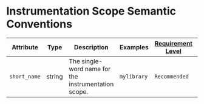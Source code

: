 # Instrumentation Scope Semantic Conventions

<!-- semconv scope -->
| Attribute  | Type | Description  | Examples  | [Requirement Level](https://opentelemetry.io/docs/specs/semconv/general/attribute-requirement-level/) | Stability |
|---|---|---|---|---|---|
| `short_name` | string | The single-word name for the instrumentation scope. | `mylibrary` | `Recommended` | Experimental |
<!-- endsemconv -->
